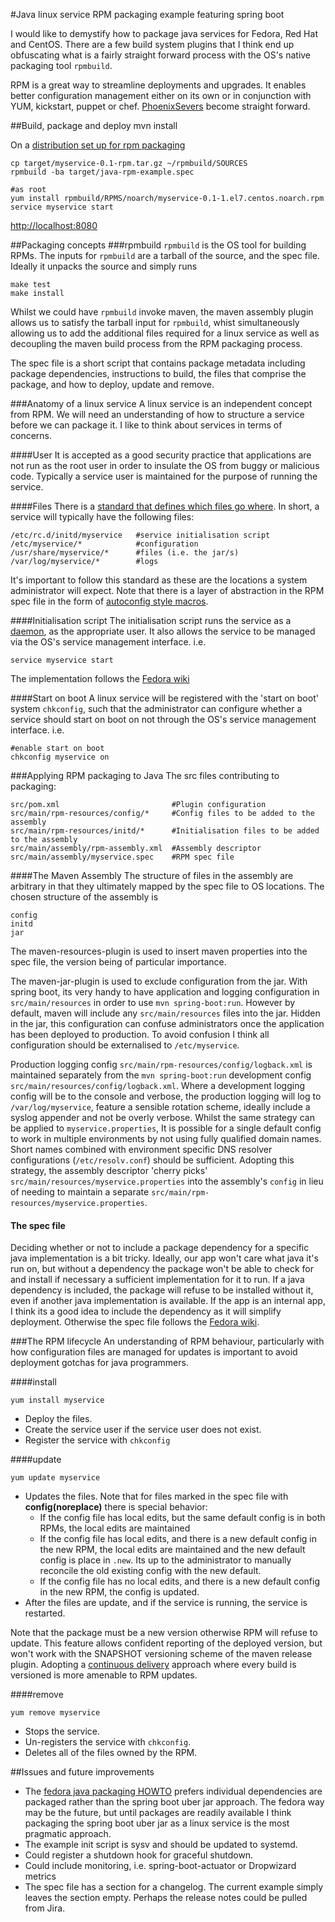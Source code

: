 #Java linux service RPM packaging example featuring spring boot

I would like to demystify how to package java services for Fedora, Red Hat and CentOS.
There are a few build system plugins that I think end up obfuscating what is a fairly straight forward
process with the OS's native packaging tool `rpmbuild`.

RPM is a great way to streamline deployments and upgrades. It enables better configuration management either on its own
or in conjunction with YUM, kickstart, puppet or chef. [PhoenixSevers](http://martinfowler.com/bliki/PhoenixServer.html) become straight forward.

##Build, package and deploy
    mvn install

On a [distribution set up for rpm packaging](BUILD_SERVER_SETUP.md)

    cp target/myservice-0.1-rpm.tar.gz ~/rpmbuild/SOURCES
    rpmbuild -ba target/java-rpm-example.spec

    #as root
    yum install rpmbuild/RPMS/noarch/myservice-0.1-1.el7.centos.noarch.rpm
    service myservice start

[http://localhost:8080](http://localhost:8080)

##Packaging concepts
###rpmbuild
`rpmbuild` is the OS tool for building RPMs. The inputs for `rpmbuild` are a tarball of the source, and the spec file. Ideally it unpacks the source and simply runs

    make test
    make install

Whilst we could have `rpmbuild` invoke maven, the maven assembly plugin allows us to satisfy the tarball input for `rpmbuild`,
whist simultaneously allowing us to add the additional files required for a linux service as well as decoupling the maven build process
from the RPM packaging process.

The spec file is a short script that contains package metadata including package dependencies,
instructions to build, the files that comprise the package, and how to deploy, update and remove.

###Anatomy of a linux service
A linux service is an independent concept from RPM. We will need an understanding of how to structure a service before we can package it.
I like to think about services in terms of concerns.

####User
It is accepted as a good security practice that applications are not run as the root user in order to insulate the OS from
buggy or malicious code. Typically a service user is maintained for the purpose of running the service.

####Files
There is a [standard that defines which files go where](http://www.tldp.org/LDP/intro-linux/html/sect_03_01.html).
In short, a service will typically have the following files:

    /etc/rc.d/initd/myservice	#service initialisation script
    /etc/myservice/*			#configuration
    /usr/share/myservice/*		#files (i.e. the jar/s)
    /var/log/myservice/*		#logs

It's important to follow this standard as these are the locations a system administrator will expect. Note that there is a layer
of abstraction in the RPM spec file in the form of [autoconfig style macros](https://fedoraproject.org/wiki/Packaging:RPMMacros).

####Initialisation script
The initialisation script runs the service as a [daemon](http://en.wikipedia.org/wiki/Daemon_%28computing%29), as the appropriate user.
It also allows the service to be managed via the OS's service management interface. i.e.

    service myservice start

The implementation follows the [Fedora wiki](https://fedoraproject.org/wiki/Packaging:SysVInitScript)

####Start on boot
A linux service will be registered with the 'start on boot' system `chkconfig`, such that the administrator can configure whether a service should start on
boot on not through the OS's service management interface. i.e.

    #enable start on boot
    chkconfig myservice on

###Applying RPM packaging to Java
The src files contributing to packaging:

    src/pom.xml							#Plugin configuration
    src/main/rpm-resources/config/*		#Config files to be added to the assembly
    src/main/rpm-resources/initd/*		#Initialisation files to be added to the assembly
    src/main/assembly/rpm-assembly.xml	#Assembly descriptor
    src/main/assembly/myservice.spec	#RPM spec file

####The Maven Assembly
The structure of files in the assembly are arbitrary in that they ultimately mapped by the spec file to OS locations. The chosen structure of the assembly is

    config
    initd
    jar

The maven-resources-plugin is used to insert maven properties into the spec file, the version being of particular importance.

The maven-jar-plugin is used to exclude configuration from the jar.
With spring boot, its very handy to have application and logging configuration in `src/main/resources` in order to use `mvn spring-boot:run`.
However by default, maven will include any `src/main/resources` files into the jar. Hidden in the jar, this configuration
can confuse administrators once the application has been deployed to production. To avoid confusion I think all configuration
should be externalised to `/etc/myservice`.

Production logging config `src/main/rpm-resources/config/logback.xml` is maintained separately from the `mvn spring-boot:run` development
config `src/main/resources/config/logback.xml`. Where a development logging config will be to the console and verbose,
the production logging will log to `/var/log/myservice`, feature a sensible rotation scheme, ideally include a syslog appender and not be overly verbose.
Whilst the same strategy can be applied to `myservice.properties`, It is possible for a single default config to work in multiple
environments by not using fully qualified domain names. Short names combined with environment specific DNS resolver configurations (`/etc/resolv.conf`)
should be sufficient. Adopting this strategy, the assembly descriptor 'cherry picks' `src/main/resources/myservice.properties` into the assembly's
`config` in lieu of needing to maintain a separate `src/main/rpm-resources/myservice.properties`.

#### The spec file
Deciding whether or not to include a package dependency for a specific java implementation is a bit tricky. Ideally, our app won't care what java it's run on,
but without a dependency the package won't be able to check for and install if necessary a sufficient implementation for it to run.
If a java dependency is included, the package will refuse to be installed without it, even if another java implementation is available.
If the app is an internal app, I think its a good idea to include the dependency as it will simplify deployment.
Otherwise the spec file follows the [Fedora wiki](https://fedoraproject.org/wiki/Packaging:SysVInitScript).

###The RPM lifecycle
An understanding of RPM behaviour, particularly with how configuration files are managed for updates is important to avoid deployment gotchas for java programmers.

####install

    yum install myservice

* Deploy the files.
* Create the service user if the service user does not exist.
* Register the service with `chkconfig`

####update

    yum update myservice

* Updates the files. Note that for files marked in the spec file with __config(noreplace)__ there is special behavior:
  * If the config file has local edits, but the same default config is in both RPMs, the local edits are maintained
  * If the config file has local edits, and there is a new default config in the new RPM, the local edits are maintained and the new default config is place in `.new`.
  Its up to the administrator to manually reconcile the old existing config with the new default.
  * If the config file has no local edits, and there is a new default config in the new RPM, the config is updated.
* After the files are update, and if the service is running, the service is restarted.

Note that the package must be a new version otherwise RPM will refuse to update. This feature allows confident reporting of the deployed version, but
won't work with the SNAPSHOT versioning scheme of the maven release plugin. Adopting a [continuous delivery](http://www.slideshare.net/wakaleo/continuous-deliverywithmaven) approach where every build is versioned
is more amenable to RPM updates.

####remove

    yum remove myservice

* Stops the service.
* Un-registers the service with `chkconfig`.
* Deletes all of the files owned by the RPM.

##Issues and future improvements
* The [fedora java packaging HOWTO](https://fedorahosted.org/released/javapackages/doc/) prefers individual dependencies are packaged rather than the spring boot uber jar approach. The fedora way may be the future, but until packages are readily available I think packaging the spring boot uber jar as a linux service is the most pragmatic approach.
* The example init script is sysv and should be updated to systemd.  
* Could register a shutdown hook for graceful shutdown.
* Could include monitoring, i.e. spring-boot-actuator or Dropwizard metrics
* The spec file has a section for a changelog. The current example simply leaves the section empty. Perhaps the release notes could be pulled from Jira.
